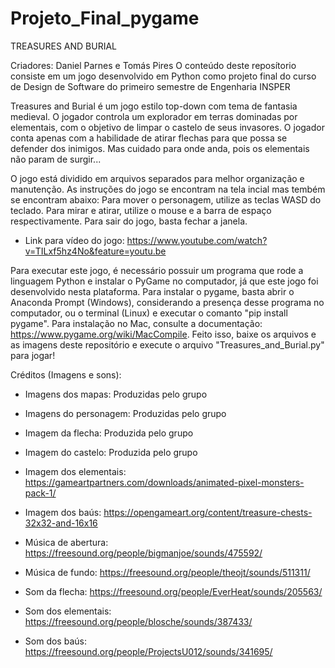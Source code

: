 # Projeto_Final_pygame

TREASURES AND BURIAL

Criadores: Daniel Parnes e Tomás Pires
O conteúdo deste reposítorio consiste em um jogo desenvolvido em Python como projeto final do curso de Design de Software do primeiro semestre de Engenharia INSPER

Treasures and Burial é um jogo estilo top-down com tema de fantasia medieval. O jogador controla um explorador em terras dominadas por elementais, com o objetivo de limpar o castelo de seus invasores. O jogador conta apenas com a habilidade de atirar flechas para que possa se defender dos inimigos. Mas cuidado para onde anda, pois os elementais não param de surgir...

O jogo está dividido em arquivos separados para melhor organização e manutenção. As instruções do jogo se encontram na tela incial mas tembém se encontram abaixo:
Para mover o personagem, utilize as teclas WASD do teclado. Para mirar e atirar, utilize o mouse e a barra de espaço respectivamente. Para sair do jogo, basta fechar a janela.

- Link para vídeo do jogo: https://www.youtube.com/watch?v=TILxf5hz4No&feature=youtu.be

Para executar este jogo, é necessário possuir um programa que rode a linguagem Python e instalar o PyGame no computador, já que este jogo foi desenvolvido nesta plataforma. Para instalar o pygame, basta abrir o Anaconda Prompt (Windows), considerando a presença desse programa no computador, ou o terminal (Linux) e executar o comanto "pip install pygame". Para instalação no Mac, consulte a documentação:  https://www.pygame.org/wiki/MacCompile. Feito isso, baixe os arquivos e as imagens deste repositório e execute o arquivo "Treasures_and_Burial.py" para jogar!

Créditos (Imagens e sons):
- Imagens dos mapas: Produzidas pelo grupo
- Imagens do personagem: Produzidas pelo grupo
- Imagem da flecha: Produzida pelo grupo
- Imagem do castelo: Produzida pelo grupo
- Imagem dos elementais: https://gameartpartners.com/downloads/animated-pixel-monsters-pack-1/
- Imagem dos baús: https://opengameart.org/content/treasure-chests-32x32-and-16x16

- Música de abertura: https://freesound.org/people/bigmanjoe/sounds/475592/
- Música de fundo: https://freesound.org/people/theojt/sounds/511311/
- Som da flecha: https://freesound.org/people/EverHeat/sounds/205563/
- Som dos elementais: https://freesound.org/people/blosche/sounds/387433/
- Som dos baús: https://freesound.org/people/ProjectsU012/sounds/341695/

